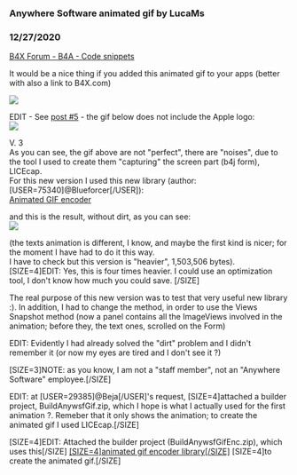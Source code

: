 ### Anywhere Software animated gif by LucaMs
### 12/27/2020
[B4X Forum - B4A - Code snippets](https://www.b4x.com/android/forum/threads/112920/)

It would be a nice thing if you added this animated gif to your apps (better with also a link to B4X.com)  
  
![](https://www.b4x.com/android/forum/attachments/87363)  
  
  
EDIT - See [post #5](https://www.b4x.com/android/forum/threads/anywhere-software-animated-gif.112920/post-704348) - the gif below does not include the Apple logo:  
![](https://i.ibb.co/0Bjx0nq/Anywhere-Software-2.gif)  
  
  
V. 3  
As you can see, the gif above are not "perfect", there are "noises", due to the tool I used to create them "capturing" the screen part (b4j form), LICEcap.  
For this new version I used this new library (author: [USER=75340]@Blueforcer[/USER]):  
[Animated GIF encoder](https://www.b4x.com/android/forum/threads/animated-gif-encoder.107808/post-674064)  
  
and this is the result, without dirt, as you can see:  
![](https://i.ibb.co/HdpN7Mc/Anywhere-Software-3.gif)  
  
(the texts animation is different, I know, and maybe the first kind is nicer; for the moment I have had to do it this way.  
I have to check but this version is "heavier", 1,503,506 bytes). [SIZE=4]EDIT: Yes, this is four times heavier. I could use an optimization tool, I don't know how much you could save. [/SIZE]  
  
The real purpose of this new version was to test that very useful new library :). In addition, I had to change the method, in order to use the Views Snapshot method (now a panel contains all the ImageViews involved in the animation; before they, the text ones, scrolled on the Form)  
  
  
EDIT: Evidently I had already solved the "dirt" problem and I didn't remember it (or now my eyes are tired and I don't see it ?)  
  
[SIZE=3]NOTE: as you know, I am not a "staff member", not an "Anywhere Software" employee.[/SIZE]  
  
EDIT: at [USER=29385]@Beja[/USER]'s request, [SIZE=4]attached a builder project, BuildAnywsfGif.zip, which I hope is what I actually used for the first animation ?. Remeber that it only shows the animation; to create the animated gif I used LICEcap.[/SIZE]  
  
[SIZE=4]EDIT: Attached the builder project (BuildAnywsfGifEnc.zip), which uses this[/SIZE] [[SIZE=4]animated gif encoder library[/SIZE]](https://www.b4x.com/android/forum/threads/animated-gif-encoder.107808/post-674064) [SIZE=4]to create the animated gif.[/SIZE]